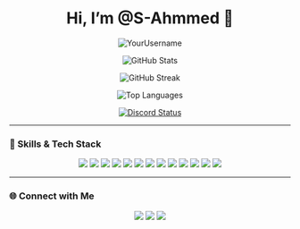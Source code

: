 <h1 align="center">Hi, I’m @S-Ahmmed 👋</h1>

<p align="center">
  <img src="https://komarev.com/ghpvc/?username=YourUsername&label=Profile%20views&color=0e75b6&style=flat" alt="YourUsername" />
</p>

<p align="center">
  <img alt="GitHub Stats" src="https://my-readme-five.vercel.app/api?username=YourUsername&count_private=true&show_icons=true&theme=dracula" />
</p>

<p align="center">
  <img alt="GitHub Streak" src="https://github-readme-streak-stats.herokuapp.com/?user=YourUsername&theme=dracula" />
</p>

<p align="center">
  <img alt="Top Languages" src="https://my-readme-five.vercel.app/api/top-langs/?username=YourUsername&layout=compact&langs_count=10&show_icons=true&theme=dracula" />
</p>

<p align="center">
  <a href="https://discord.com/users/YourDiscordID">
    <img src="https://lanyard.cnrad.dev/api/YourDiscordID?borderRadius=20px&bg=00000000" alt="Discord Status" />
  </a>
</p>

---

### 🧠 Skills & Tech Stack

<p align="center">
  <img src="https://img.shields.io/badge/Software%20Development-000?style=for-the-badge&logo=windows11&logoColor=white" />
  <img src="https://img.shields.io/badge/Web%20Development-000?style=for-the-badge&logo=html5&logoColor=white" />
  <img src="https://img.shields.io/badge/Python-000?style=for-the-badge&logo=python&logoColor=white" />
  <img src="https://img.shields.io/badge/Java-000?style=for-the-badge&logo=java&logoColor=white" />
  <img src="https://img.shields.io/badge/C/C++-000?style=for-the-badge&logo=cplusplus&logoColor=white" />
  <img src="https://img.shields.io/badge/HTML5-000?style=for-the-badge&logo=html5&logoColor=white" />
  <img src="https://img.shields.io/badge/CSS3-000?style=for-the-badge&logo=css3&logoColor=white" />
  <img src="https://img.shields.io/badge/JavaScript-000?style=for-the-badge&logo=javascript&logoColor=white" />
  <img src="https://img.shields.io/badge/System%20Design-000?style=for-the-badge&logo=airplayaudio&logoColor=white" />
  <img src="https://img.shields.io/badge/DSA-000?style=for-the-badge&logo=dependabot&logoColor=white" />
  <img src="https://img.shields.io/badge/WordPress-000?style=for-the-badge&logo=wordpress&logoColor=white" />
  <img src="https://img.shields.io/badge/Wix-000?style=for-the-badge&logo=wix&logoColor=white" />
  <img src="https://img.shields.io/badge/Shopify-000?style=for-the-badge&logo=shopify&logoColor=white" />
</p>

---

### 🌐 Connect with Me

<p align="center">
  <a href="https://linkedin.com/in/yourlinkedin"><img src="https://img.shields.io/badge/LinkedIn-0A66C2?style=for-the-badge&logo=linkedin&logoColor=white" /></a>
  <a href="https://twitter.com/yourtwitter"><img src="https://img.shields.io/badge/Twitter-1DA1F2?style=for-the-badge&logo=twitter&logoColor=white" /></a>
  <a href="mailto:youremail@example.com"><img src="https://img.shields.io/badge/Email-D14836?style=for-the-badge&logo=gmail&logoColor=white" /></a>
</p>
